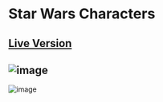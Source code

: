 # Star Wars Characters
[Live Version](https://star-wars-1098.vercel.app/)
---
![image](https://user-images.githubusercontent.com/99766307/184191005-e8e023fa-b0cb-4218-a86b-51e5588a1c6a.png)
---
![image](https://user-images.githubusercontent.com/99766307/184191071-f0fd0e61-06af-4139-b10d-a0e7448b2cf0.png)

